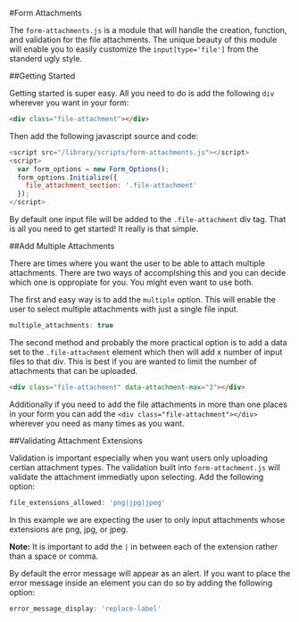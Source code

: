 #Form Attachments

The `form-attachments.js` is a module that will handle the creation, function, and validation for the file attachments. The unique beauty of this module will enable you to easily customize the `input[type='file']` from the standerd ugly style.

##Getting Started

Getting started is super easy. All you need to do is add the following `div` wherever you want in your form:

```html
<div class="file-attachment"></div>
```

Then add the following javascript source and code:

```javascript
<script src="/library/scripts/form-attachments.js"></script>
<script>
  var form_options = new Form_Options();
  form_options.Initialize({
    file_attachment_section: '.file-attachment'
  });
</script>
```
By default one input file will be added to the `.file-attachment` div tag. That is all you need to get started! It really is that simple.

##Add Multiple Attachments

There are times where you want the user to be able to attach multiple attachments. There are two ways of accomplshing this and you can decide which one is oppropiate for you. You might even want to use both.

The first and easy way is to add the `multiple` option. This will enable the user to select multiple attachments with just a single file input.

```javascript
multiple_attachments: true
```

The second method and probably the more practical option is to add a data set to the `.file-attachment` element which then will add x number of input files to that div. This is best if you are wanted to limit the number of attachments that can be uploaded.

```html
<div class="file-attachment" data-attachment-max="3"></div>
```

Additionally if you need to add the file attachments in more than one places in your form you can add the `<div class="file-attachment"></div>` wherever you need as many times as you want.

##Validating Attachment Extensions

Validation is important especially when you want users only uploading certian attachment types. The validation built into `form-attachment.js` will validate the attachment immediatly upon selecting. Add the following option:

```javascript
file_extensions_allowed: 'png|jpg|jpeg'
```

In this example we are expecting the user to only input attachments whose extensions are png, jpg, or jpeg.

**Note:** It is important to add the `|` in between each of the extension rather than a space or comma.

By default the error message will appear as an alert. If you want to place the error message inside an element you can do so by adding the following option:

```javascript
error_message_display: 'replace-label'
```
